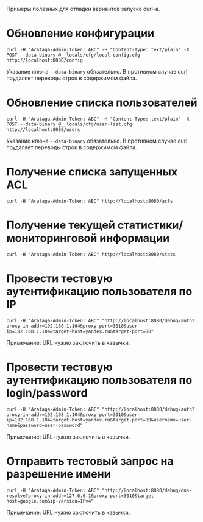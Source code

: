 Примеры полезных для отладки вариантов запуска curl-а.

# Обновление конфигурации

```
curl -H "Arataga-Admin-Token: ABC" -H "Content-Type: text/plain" -X POST --data-binary @__locals/cfg/local-config.cfg http://localhost:8080/config
```

Указание ключа `--data-binary` обязательно. В противном случае curl поудаляет переводы строк в содержимом файла.

# Обновление списка пользователей

```
curl -H "Arataga-Admin-Token: ABC" -H "Content-Type: text/plain" -X POST --data-binary @__locals/cfg/user-list.cfg http://localhost:8080/users
```

Указание ключа `--data-binary` обязательно. В противном случае curl поудаляет переводы строк в содержимом файла.

# Получение списка запущенных ACL

```
curl -H "Arataga-Admin-Token: ABC" http://localhost:8080/acls
```

# Получение текущей статистики/мониторинговой информации

```
curl -H "Arataga-Admin-Token: ABC" http://localhost:8080/stats
```

# Провести тестовую аутентификацию пользователя по IP

```
curl -H "Arataga-Admin-Token: ABC" "http://localhost:8080/debug/auth?proxy-in-addr=192.168.1.104&proxy-port=3010&user-ip=192.168.1.104&target-host=yandex.ru&target-port=80"
```

Примечание: URL нужно заключить в кавычки.

# Провести тестовую аутентификацию пользователя по login/password

```
curl -H "Arataga-Admin-Token: ABC" "http://localhost:8080/debug/auth?proxy-in-addr=192.168.1.104&proxy-port=3010&user-ip=192.168.1.104&target-host=yandex.ru&target-port=80&username=user-name&password=user-password"
```

Примечание: URL нужно заключить в кавычки.

# Отправить тестовый запрос на разрешение имени

```
curl -H "Arataga-Admin-Token: ABC" "http://localhost:8080/debug/dns-resolve?proxy-in-addr=127.0.0.1&proxy-port=3010&target-host=google.com&ip-version=IPv4"
```

Примечание: URL нужно заключить в кавычки.
